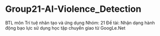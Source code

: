 # Group21-AI-Violence_Detection
BTL môn Trí tuệ nhân tạo và ứng dụng
Nhóm: 21
Đề tài: Nhận dạng hành động bạo lực sử dụng học tập chuyển giao từ GoogLe.Net
